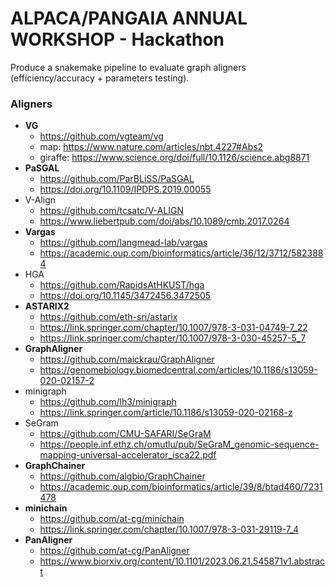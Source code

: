 # ALPACA/PANGAIA ANNUAL WORKSHOP - Hackathon

Produce a snakemake pipeline to evaluate graph aligners (efficiency/accuracy + parameters testing).

### Aligners
- **VG**
    - https://github.com/vgteam/vg
    - map: https://www.nature.com/articles/nbt.4227#Abs2
    - giraffe: https://www.science.org/doi/full/10.1126/science.abg8871
- **PaSGAL**
    - https://github.com/ParBLiSS/PaSGAL
    - https://doi.org/10.1109/IPDPS.2019.00055
- V-Align
    - https://github.com/tcsatc/V-ALIGN
    - https://www.liebertpub.com/doi/abs/10.1089/cmb.2017.0264
- **Vargas**
    - https://github.com/langmead-lab/vargas
    - https://academic.oup.com/bioinformatics/article/36/12/3712/5823884
- HGA
    - https://github.com/RapidsAtHKUST/hga
    - https://doi.org/10.1145/3472456.3472505
- **ASTARIX2**
    - https://github.com/eth-sri/astarix
    - https://link.springer.com/chapter/10.1007/978-3-031-04749-7_22
    - https://link.springer.com/chapter/10.1007/978-3-030-45257-5_7
- **GraphAligner**
    - https://github.com/maickrau/GraphAligner
    - https://genomebiology.biomedcentral.com/articles/10.1186/s13059-020-02157-2
- minigraph
    - https://github.com/lh3/minigraph
    - https://link.springer.com/article/10.1186/s13059-020-02168-z
- SeGram
    - https://github.com/CMU-SAFARI/SeGraM
    - https://people.inf.ethz.ch/omutlu/pub/SeGraM_genomic-sequence-mapping-universal-accelerator_isca22.pdf
- **GraphChainer**
    - https://github.com/algbio/GraphChainer
    - https://academic.oup.com/bioinformatics/article/39/8/btad460/7231478
- **minichain**
    - https://github.com/at-cg/minichain
    - https://link.springer.com/chapter/10.1007/978-3-031-29119-7_4
- **PanAligner**
    - https://github.com/at-cg/PanAligner
    - https://www.biorxiv.org/content/10.1101/2023.06.21.545871v1.abstract
